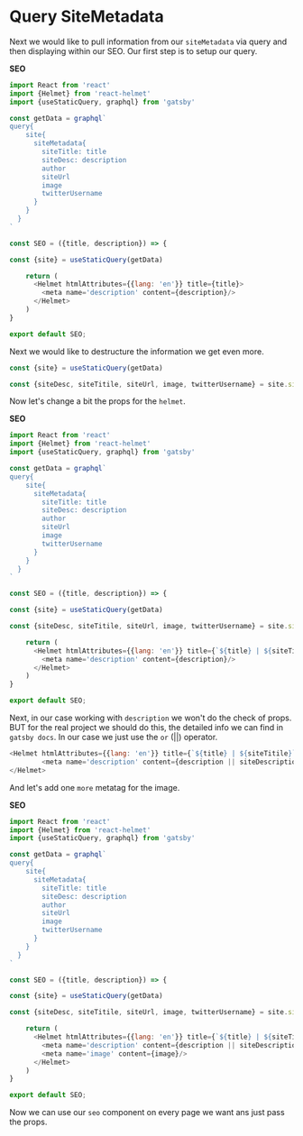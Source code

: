# Query SiteMetadata

Next we would like to pull information from  our `siteMetadata` via query and then displaying within our SEO. Our first step is to setup our query. 

**SEO**

```js
import React from 'react'
import {Helmet} from 'react-helmet'
import {useStaticQuery, graphql} from 'gatsby'

const getData = graphql`
query{
    site{
      siteMetadata{
        siteTitle: title
        siteDesc: description
        author
        siteUrl
        image
        twitterUsername
      }
    }
  }
`

const SEO = ({title, description}) => {

const {site} = useStaticQuery(getData)

    return (
      <Helmet htmlAttributes={{lang: 'en'}} title={title}>
        <meta name='description' content={description}/>
      </Helmet>
    )
}

export default SEO;
```

Next we would like to destructure the information we get even more. 

```js
const {site} = useStaticQuery(getData)

const {siteDesc, siteTitile, siteUrl, image, twitterUsername} = site.siteMetadata
```

Now let's change a bit the props for the `helmet`. 

**SEO**

```js
import React from 'react'
import {Helmet} from 'react-helmet'
import {useStaticQuery, graphql} from 'gatsby'

const getData = graphql`
query{
    site{
      siteMetadata{
        siteTitle: title
        siteDesc: description
        author
        siteUrl
        image
        twitterUsername
      }
    }
  }
`

const SEO = ({title, description}) => {

const {site} = useStaticQuery(getData)

const {siteDesc, siteTitile, siteUrl, image, twitterUsername} = site.siteMetadata

    return (
      <Helmet htmlAttributes={{lang: 'en'}} title={`${title} | ${siteTitile}`}>
        <meta name='description' content={description}/>
      </Helmet>
    )
}

export default SEO;
```

Next, in our case working with `description` we won't do the check of props. BUT for the real project we should do this, the detailed info we can find in `gatsby docs`. In our case we just use the `or` (||) operator. 

```js
<Helmet htmlAttributes={{lang: 'en'}} title={`${title} | ${siteTitile}`}>
        <meta name='description' content={description || siteDescription}/>
</Helmet>
```

And let's add one `more` metatag for the image. 

**SEO**

```js
import React from 'react'
import {Helmet} from 'react-helmet'
import {useStaticQuery, graphql} from 'gatsby'

const getData = graphql`
query{
    site{
      siteMetadata{
        siteTitle: title
        siteDesc: description
        author
        siteUrl
        image
        twitterUsername
      }
    }
  }
`

const SEO = ({title, description}) => {

const {site} = useStaticQuery(getData)

const {siteDesc, siteTitile, siteUrl, image, twitterUsername} = site.siteMetadata

    return (
      <Helmet htmlAttributes={{lang: 'en'}} title={`${title} | ${siteTitile}`}>
        <meta name='description' content={description || siteDescription}/>
        <meta name='image' content={image}/>
      </Helmet>
    )
}

export default SEO;
```

Now we can use our `seo` component on every page we want ans just pass the props. 